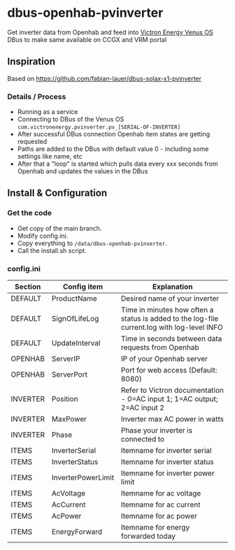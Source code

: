 # dbus-openhab-pvinverter
Get inverter data from Openhab and feed into [Victron Energy Venus OS](https://github.com/victronenergy/venus) DBus to make same available on CCGX and VRM portal

## Inspiration
Based on https://github.com/fabian-lauer/dbus-solax-x1-pvinverter

### Details / Process
- Running as a service
- Connecting to DBus of the Venus OS `com.victronenergy.pvinverter.pv_[SERIAL-OF-INVERTER]`
- After successful DBus connection Openhab item states are getting requested
- Paths are added to the DBus with default value 0 - including some settings like name, etc
- After that a "loop" is started which pulls data every xxx seconds from Openhab and updates the values in the DBus

## Install & Configuration
### Get the code
- Get copy of the main branch.
- Modify config.ini.
- Copy everything to `/data/dbus-openhab-pvinverter`.
- Call the install.sh script.

### config.ini
| Section  | Config item | Explanation |
| ------------- | ------------- | ------------- |
|DEFAULT|ProductName|Desired name of your inverter|
|DEFAULT|SignOfLifeLog|Time in minutes how often a status is added to the log-file current.log with log-level INFO|
|DEFAULT|UpdateInterval|Time in seconds between data requests from Openhab|
|OPENHAB|ServerIP|IP of your Openhab server|
|OPENHAB|ServerPort|Port for web access (Default: 8080)|
|INVERTER|Position|Refer to Victron documentation - 0=AC input 1; 1=AC output; 2=AC input 2|
|INVERTER|MaxPower|Inverter max AC power in watts|
|INVERTER|Phase|Phase your inverter is connected to|
|ITEMS|InverterSerial|Itemname for inverter serial|
|ITEMS|InverterStatus|Itemname for inverter status|
|ITEMS|InverterPowerLimit|Itemname for inverter power limit|
|ITEMS|AcVoltage|Itemname for ac voltage|
|ITEMS|AcCurrent|Itemname for ac current|
|ITEMS|AcPower|Itemname for ac power|
|ITEMS|EnergyForward|Itemname for energy forwarded today|